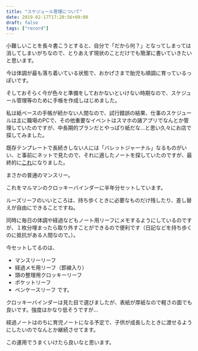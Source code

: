 ```yaml
---
title: "スケジュール管理について"
date: 2019-02-17T17:20:56+09:00
draft: false
tags: ["record"]
---
```


小難しいことを長々書こうとすると、自分で「だから何？」となってしまっては消してしまいがちなので、とりあえず現状のことだけでも簡潔に書いていきたいと思います。

今は体調が最も落ち着いている状態で、おかげさまで胎児も順調に育っているっぽいです。<!--more-->

そしておそらく今が色々と準備をしておかないといけない時期なので、スケジュール管理等のために手帳を作成しはじめました。

私は紙ベースの手帳が続かない人間なので、試行錯誤の結果、仕事のスケジュールは主に職場のPCで、その他重要なイベントはスマホの諸アプリでなんとか管理していたのですが、中長期的プランだとやっぱり紙だな…と思い久々にお店で探してみました。

既存テンプレートで長続きしない人には「バレットジャーナル」なるものがいい、と事前にネットで見たので、それに適したノートを探していたのですが、最終的に[これ](https://www.amazon.co.jp/%E3%83%9E%E3%83%AB%E3%83%9E%E3%83%B3-%E6%89%8B%E5%B8%B3%E7%94%A8%E3%83%AA%E3%83%95%E3%82%A3%E3%83%AB-2020%E5%B9%B4-%E3%83%9E%E3%83%B3%E3%82%B9%E3%83%AA%E3%83%BC-LD283-20/dp/B07W7LDB33)になりました。

まさかの普通のマンスリー。

これをマルマンのクロッキーバインダーに半年分セットしています。

ルーズリーフのいいところは、持ち歩くときに必要なものだけ残したり、差し替えが自由にできることですね。

同時に毎日の体調や経過などもノート用リーフにメモするようにしているのですが、１枚分埋まったら取り外すことができるので便利です（日記などを持ち歩くのに抵抗がある人間なので。）。

今セットしてるのは、

- マンスリーリーフ
- 経過メモ用リーフ（罫線入り）
- 頭の整理用クロッキーリーフ
- ポケットリーフ
- ペンケースリーフ
です。

クロッキーバインダーは見た目で選びましたが、表紙が厚紙なので軽さの面でも良いです。強度はかなり低そうですが…

経過ノートはのちに育児ノートになる予定で、子供が成長したときに渡せるようにしたいのでなんとか継続させてます。

この運用でうまくいけたら良いなと思います。